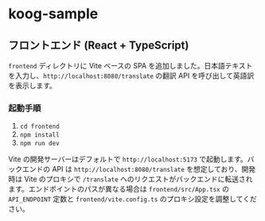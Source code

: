 # koog-sample

## フロントエンド (React + TypeScript)

`frontend` ディレクトリに Vite ベースの SPA を追加しました。日本語テキストを入力し、`http://localhost:8080/translate` の翻訳 API を呼び出して英語訳を表示します。

### 起動手順

1. `cd frontend`
2. `npm install`
3. `npm run dev`

Vite の開発サーバーはデフォルトで `http://localhost:5173` で起動します。バックエンドの API は `http://localhost:8080/translate` を想定しており、開発時は Vite のプロキシで `/translate` へのリクエストがバックエンドに転送されます。エンドポイントのパスが異なる場合は `frontend/src/App.tsx` の `API_ENDPOINT` 定数と `frontend/vite.config.ts` のプロキシ設定を調整してください。
